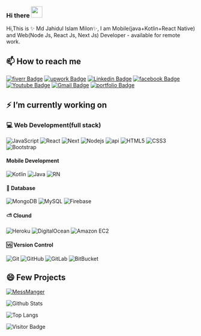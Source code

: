 ### Hi there <img src="https://raw.githubusercontent.com/aemmadi/aemmadi/master/wave.gif" width="30px">


<!-- Here are some ideas to get you started:

- 🔭 I’m currently working on ...
- 🌱 I’m currently learning ...
- 👯 I’m looking to collaborate on ...
- 🤔 I’m looking for help with ...
- 💬 Ask me about ...
- 📫 How to reach me: ...
- 😄 Pronouns: ...
- ⚡ Fun fact: ... -->


Hi,This is ✨ Md Jahidul Islam Milon✨, I am Mobile(java+Kotlin+React Native) and Web(Node Js, React Js, Next Js) Developer - available for remote work.

## 📫  How to reach me

[![fiverr Badge](https://img.shields.io/badge/-milon27-1DBF73?style=flat-square&logo=fiverr&logoColor=white&link=https://www.fiverr.com/milon27)](https://www.fiverr.com/milon27/)
[![upwork Badge](https://img.shields.io/badge/-Jahidul-14A800?style=flat-square&logo=upwork&logoColor=white&link=https://www.upwork.com/freelancers/~016439d0a1aaceb84d)](https://www.upwork.com/freelancers/~016439d0a1aaceb84d)
[![Linkedin Badge](https://img.shields.io/badge/-milon27-blue?style=flat-square&logo=Linkedin&logoColor=white&link=https://www.linkedin.com/in/milon27/)](https://www.linkedin.com/in/milon27/)
[![facebook Badge](https://img.shields.io/badge/-im.milon27-0F92F3?style=flat-square&logo=facebook&logoColor=white&link=https://www.facebook.com/im.milon27/)](https://www.facebook.com/im.milon27/)
[![Youtube Badge](https://img.shields.io/badge/-m27lab-red?style=flat-square&logo=youtube&logoColor=white&link=https://www.youtube.com/channel/UCKxdKrpirqyhstnnPNsABZA)](https://www.youtube.com/channel/UCKxdKrpirqyhstnnPNsABZA)
[![Gmail Badge](https://img.shields.io/badge/-mdjahidulislammilon@gmail.com-c14438?style=flat-square&logo=Gmail&logoColor=white&link=mailto:mdjahidulislammilon@gmail.com)](mailto:mdjahidulislammilon@gmail.com)
[![portfolio Badge](https://img.shields.io/badge/-portfolio:milon27-33334E?style=flat-square&logo=humman&logoColor=white&link=https://milon27.web.app/)](https://milon27.web.app/)

## ⚡ I’m currently working on

### 💻 Web Development(full stack)
![JavaScript](https://img.shields.io/badge/-JavaScript-black?style=flat-square&logo=javascript)
![React](https://img.shields.io/badge/-ReactJS-black?style=flat-square&logo=react)
![Next](https://img.shields.io/badge/-NextJS-black?style=flat-square&logo=next.js)
![Nodejs](https://img.shields.io/badge/-Nodejs-black?style=flat-square&logo=Node.js)
![api](https://img.shields.io/badge/-API%20DEV-black?style=flat-square&logo=api)
![HTML5](https://img.shields.io/badge/-HTML5-E34F26?style=flat-square&logo=html5&logoColor=white)
![CSS3](https://img.shields.io/badge/-CSS3-1572B6?style=flat-square&logo=css3)
![Bootstrap](https://img.shields.io/badge/-Bootstrap-563D7C?style=flat-square&logo=bootstrap)

####  Mobile Development
![Kotlin](https://img.shields.io/badge/-Kotlin-black?style=flat-square&logo=kotlin)
![Java](https://img.shields.io/badge/-java-E34A86?style=flat-square&logo=java)
![RN](https://img.shields.io/badge/-React%20Native-E5F2F6?style=flat-square&logo=react)

#### 💎 Database
![MongoDB](https://img.shields.io/badge/-MongoDB-black?style=flat-square&logo=mongodb)
![MySQL](https://img.shields.io/badge/-MySQL-black?style=flat-square&logo=mysql)
![Firebase](https://img.shields.io/badge/Firebase-black?style=flat-square&logo=firebase)

#### ⛅ Clound
![Heroku](https://img.shields.io/badge/-Heroku-430098?style=flat-square&logo=heroku)
![DigitalOcean](https://img.shields.io/badge/-Digital%20Ocean-darkblue?style=flat-square&logo=digitalocean)
![Amazon EC2](https://img.shields.io/badge/Amazon%20AWS%20EC2-232F3E?style=flat-square&logo=amazon-aws)

#### 🆚 Version Control
![Git](https://img.shields.io/badge/-Git-black?style=flat-square&logo=git)
![GitHub](https://img.shields.io/badge/-GitHub-181717?style=flat-square&logo=github)
![GitLab](https://img.shields.io/badge/-GitLab-FCA121?style=flat-square&logo=gitlab)
![BitBucket](https://img.shields.io/badge/-BitBucket-darkblue?style=flat-square&logo=bitbucket)

## 😄 Few Projects
[![MessManger](https://img.shields.io/badge/-Mess%20Manager-FC5A55?style=flat-square&logo=humman&logoColor=white&link=https://play.google.com/store/apps/details?id=com.m27lab.messmanager.app)](https://play.google.com/store/apps/details?id=com.m27lab.messmanager.app)


![Github Stats](https://github-readme-stats.vercel.app/api?username=milon27&count_private=true&show_icons=true&include_all_commits=true)

![Top Langs](https://github-readme-stats.vercel.app/api/top-langs/?username=milon27&hide=TeX&layout=compact)

![Visitor Badge](https://visitor-badge.laobi.icu/badge?page_id=milon27.milon27)


